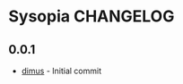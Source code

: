 Sysopia CHANGELOG
============================

0.0.1
-----
- [dimus][1] - Initial commit

[1]: https://github.com/dimus
